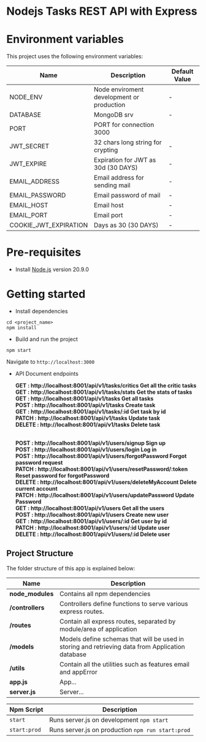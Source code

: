 # Nodejs Tasks REST API with Express

# Environment variables
This project uses the following environment variables:

| Name                          | Description                         | Default Value                                  |
| ----------------------------- | ------------------------------------| -----------------------------------------------|
|NODE_ENV           | Node enviroment development or production            | -     |
|DATABASE           | MongoDB srv        | -   |
|PORT           | PORT for connection 3000 || 8000            | -     |
|JWT_SECRET           | 32 chars long string for crypting           | -     |
|JWT_EXPIRE           | Expiration for JWT as 30d (30 DAYS)          | -      |
|EMAIL_ADDRESS         | Email address for sending mail         | -      |
|EMAIL_PASSWORD          | Email password of mail          | -      |
|EMAIL_HOST          | Email host          | -      |
|EMAIL_PORT        | Email port        | -      |
|COOKIE_JWT_EXPIRATION          | Days as 30 (30 DAYS)          | -      |



# Pre-requisites
- Install [Node.js](https://nodejs.org/en/) version 20.9.0


# Getting started
- Install dependencies
```
cd <project_name>
npm install
```
- Build and run the project
```
npm start
```
  Navigate to `http://localhost:3000`

- API Document endpoints

  **GET : http://localhost:8001/api/v1/tasks/critics Get all the critic tasks**<br>
  **GET : http://localhost:8001/api/v1/tasks/stats Get the stats of tasks**<br>
  **GET : http://localhost:8001/api/v1/tasks Get all tasks**<br>
  **POST : http://localhost:8001/api/v1/tasks Create task**<br>
  **GET : http://localhost:8001/api/v1/tasks/:id Get task by id**<br>
  **PATCH : http://localhost:8001/api/v1/tasks Update task**<br>
  **DELETE : http://localhost:8001/api/v1/tasks Delete task**<br><br>
  
  **POST : http://localhost:8001/api/v1/users/signup Sign up**<br>
  **POST : http://localhost:8001/api/v1/users/login Log in**<br>
  **POST : http://localhost:8001/api/v1/users/forgotPassword Forgot password request**<br>
  **PATCH : http://localhost:8001/api/v1/users/resetPassword/:token Reset password for forgotPassword**<br>
  **DELETE : http://localhost:8001/api/v1/users/deleteMyAccount Delete current account**<br>
  **PATCH : http://localhost:8001/api/v1/users/updatePassword Update Password**<br>
  **GET : http://localhost:8001/api/v1/users Get all the users**<br>
  **POST : http://localhost:8001/api/v1/users Create new user**<br>
  **GET : http://localhost:8001/api/v1/users/:id Get user by id**<br>
  **PATCH : http://localhost:8001/api/v1/users/:id Update user**<br>
  **DELETE : http://localhost:8001/api/v1/users/:id Delete user**<br>

  

## Project Structure
The folder structure of this app is explained below:

| Name | Description |
| ------------------------ | --------------------------------------------------------------------------------------------- |
| **node_modules**         | Contains all  npm dependencies                                                            |                        |
| **/controllers**      | Controllers define functions to serve various express routes. 
| **/routes**           | Contain all express routes, separated by module/area of application                       
| **/models**           | Models define schemas that will be used in storing and retrieving data from Application database  |
| **/utils**           | Contain all the utilities such as features email and appError  |
| **app.js**          | App... |
| **server.js**           | Server...  |



| Npm Script | Description |
| ------------------------- | ------------------------------------------------------------------------------------------------- |
| `start`                   | Runs server.js on development `npm start`                  |
| `start:prod`                   | Runs server.js on production  `npm run start:prod`      |
